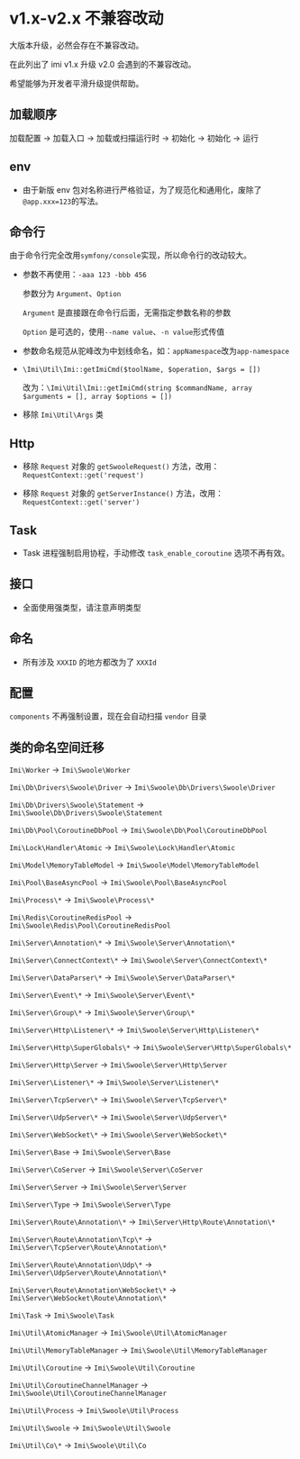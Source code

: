 # v1.x-v2.x 不兼容改动

大版本升级，必然会存在不兼容改动。

在此列出了 imi v1.x 升级 v2.0 会遇到的不兼容改动。

希望能够为开发者平滑升级提供帮助。

## 加载顺序

加载配置 → 加载入口 → 加载或扫描运行时 → 初始化 → 初始化 → 运行

## env

* 由于新版 env 包对名称进行严格验证，为了规范化和通用化，废除了`@app.xxx=123`的写法。

## 命令行

由于命令行完全改用`symfony/console`实现，所以命令行的改动较大。

* 参数不再使用：`-aaa 123 -bbb 456`

  参数分为 `Argument`、`Option`

  `Argument` 是直接跟在命令行后面，无需指定参数名称的参数

  `Option` 是可选的，使用`--name value`、`-n value`形式传值

* 参数命名规范从驼峰改为中划线命名，如：`appNamespace`改为`app-namespace`

* `\Imi\Util\Imi::getImiCmd($toolName, $operation, $args = [])`

  改为：`\Imi\Util\Imi::getImiCmd(string $commandName, array $arguments = [], array $options = [])`

* 移除 `Imi\Util\Args` 类

## Http

* 移除 `Request` 对象的 `getSwooleRequest()` 方法，改用：`RequestContext::get('request')`

* 移除 `Request` 对象的 `getServerInstance()` 方法，改用：`RequestContext::get('server')`

## Task

* Task 进程强制启用协程，手动修改 `task_enable_coroutine` 选项不再有效。

## 接口

* 全面使用强类型，请注意声明类型

## 命名

* 所有涉及 `XXXID` 的地方都改为了 `XXXId`

## 配置

`components` 不再强制设置，现在会自动扫描 `vendor` 目录

## 类的命名空间迁移

`Imi\Worker` -> `Imi\Swoole\Worker`

`Imi\Db\Drivers\Swoole\Driver` -> `Imi\Swoole\Db\Drivers\Swoole\Driver`

`Imi\Db\Drivers\Swoole\Statement` -> `Imi\Swoole\Db\Drivers\Swoole\Statement`

`Imi\Db\Pool\CoroutineDbPool` -> `Imi\Swoole\Db\Pool\CoroutineDbPool`

`Imi\Lock\Handler\Atomic` -> `Imi\Swoole\Lock\Handler\Atomic`

`Imi\Model\MemoryTableModel` -> `Imi\Swoole\Model\MemoryTableModel`

`Imi\Pool\BaseAsyncPool` -> `Imi\Swoole\Pool\BaseAsyncPool`

`Imi\Process\*` -> `Imi\Swoole\Process\*`

`Imi\Redis\CoroutineRedisPool` -> `Imi\Swoole\Redis\Pool\CoroutineRedisPool`

`Imi\Server\Annotation\*` -> `Imi\Swoole\Server\Annotation\*`

`Imi\Server\ConnectContext\*` -> `Imi\Swoole\Server\ConnectContext\*`

`Imi\Server\DataParser\*` -> `Imi\Swoole\Server\DataParser\*`

`Imi\Server\Event\*` -> `Imi\Swoole\Server\Event\*`

`Imi\Server\Group\*` -> `Imi\Swoole\Server\Group\*`

`Imi\Server\Http\Listener\*` -> `Imi\Swoole\Server\Http\Listener\*`

`Imi\Server\Http\SuperGlobals\*` -> `Imi\Swoole\Server\Http\SuperGlobals\*`

`Imi\Server\Http\Server` -> `Imi\Swoole\Server\Http\Server`

`Imi\Server\Listener\*` -> `Imi\Swoole\Server\Listener\*`

`Imi\Server\TcpServer\*` -> `Imi\Swoole\Server\TcpServer\*`

`Imi\Server\UdpServer\*` -> `Imi\Swoole\Server\UdpServer\*`

`Imi\Server\WebSocket\*` -> `Imi\Swoole\Server\WebSocket\*`

`Imi\Server\Base` -> `Imi\Swoole\Server\Base`

`Imi\Server\CoServer` -> `Imi\Swoole\Server\CoServer`

`Imi\Server\Server` -> `Imi\Swoole\Server\Server`

`Imi\Server\Type` -> `Imi\Swoole\Server\Type`

`Imi\Server\Route\Annotation\*` -> `Imi\Server\Http\Route\Annotation\*`

`Imi\Server\Route\Annotation\Tcp\*` -> `Imi\Server\TcpServer\Route\Annotation\*`

`Imi\Server\Route\Annotation\Udp\*` -> `Imi\Server\UdpServer\Route\Annotation\*`

`Imi\Server\Route\Annotation\WebSocket\*` -> `Imi\Server\WebSocket\Route\Annotation\*`

`Imi\Task` -> `Imi\Swoole\Task`

`Imi\Util\AtomicManager` -> `Imi\Swoole\Util\AtomicManager`

`Imi\Util\MemoryTableManager` -> `Imi\Swoole\Util\MemoryTableManager`

`Imi\Util\Coroutine` -> `Imi\Swoole\Util\Coroutine`

`Imi\Util\CoroutineChannelManager` -> `Imi\Swoole\Util\CoroutineChannelManager`

`Imi\Util\Process` -> `Imi\Swoole\Util\Process`

`Imi\Util\Swoole` -> `Imi\Swoole\Util\Swoole`

`Imi\Util\Co\*` -> `Imi\Swoole\Util\Co`
